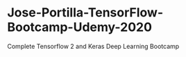 # Jose-Portilla-TensorFlow-Bootcamp-Udemy-2020
Complete Tensorflow 2 and Keras Deep Learning Bootcamp
